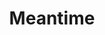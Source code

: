 ---
title: "Meantime"
year: 1983
rating: 3
stars: "★★★"
rewatched: false
permalink: "meantime"
watched_on: 2024-02-09
---